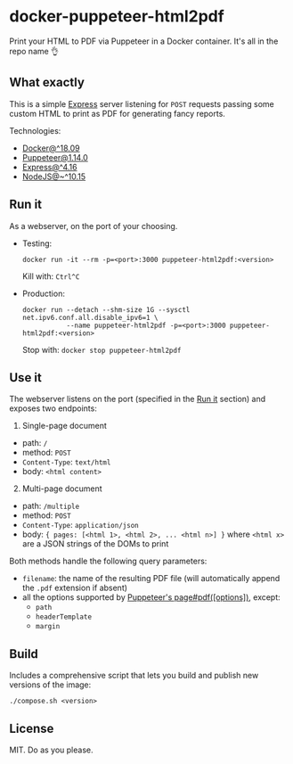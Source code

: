 # docker-puppeteer-html2pdf

Print your HTML to PDF via Puppeteer in a Docker container. It's all in the repo name 👌

## What exactly

This is a simple [Express](https://expressjs.com/) server listening for `POST` requests passing some custom HTML to print as PDF for generating fancy reports.

Technologies:

-   [Docker@^18.09](https://www.docker.com/)
-   [Puppeteer@1.14.0](https://github.com/GoogleChrome/puppeteer)
-   [Express@^4.16](https://expressjs.com/)
-   [NodeJS@~^10.15](https://nodejs.org/en/)

## Run it

As a webserver, on the port of your choosing.

-   Testing:

        docker run -it --rm -p=<port>:3000 puppeteer-html2pdf:<version>

    Kill with: `Ctrl^C`

-   Production:

        docker run --detach --shm-size 1G --sysctl net.ipv6.conf.all.disable_ipv6=1 \
                   --name puppeteer-html2pdf -p=<port>:3000 puppeteer-html2pdf:<version>

    Stop with: `docker stop puppeteer-html2pdf`

## Use it

The webserver listens on the port (specified in the [Run it](#run-it) section) and exposes two endpoints:
1. Single-page document
  -   path: `/`
  -   method: `POST`
  -   `Content-Type`: `text/html`
  -   body: `<html content>`

2.  Multi-page document
  -   path: `/multiple`
  -   method: `POST`
  -   `Content-Type`: `application/json`
  -   body: `{ pages: [<html 1>, <html 2>, ... <html n>] }` where `<html x>` are a JSON strings of the DOMs to print

Both methods handle the following query parameters:

-   `filename`: the name of the resulting PDF file (will automatically append the `.pdf` extension if absent)
-   all the options supported by [Puppeteer's page#pdf(\[options\])](https://github.com/GoogleChrome/puppeteer/blob/v1.14.0/docs/api.md#pagepdfoptions), except:
    -   `path`
    -   `headerTemplate`
    -   `margin`

## Build

Includes a comprehensive script that lets you build and publish new versions of the image:

    ./compose.sh <version>

## License

MIT. Do as you please.
